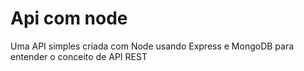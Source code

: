 # Api com node
Uma API simples criada com Node usando Express e MongoDB para entender o conceito de API REST
